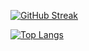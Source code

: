 
<img src="https://komarev.com/ghpvc/?username=scolear&style=flat-square&color=blue" alt=""/>

[![GitHub Streak](http://github-readme-streak-stats.herokuapp.com?user=scolear&theme=dark&background=000000)](https://git.io/streak-stats)

[![Top Langs](https://github-readme-stats.vercel.app/api/top-langs/?username=scolear&layout=compact&theme=vision-friendly-dark)](https://github.com/anuraghazra/github-readme-stats)

<!--
**scolear/scolear** is a ✨ _special_ ✨ repository because its `README.md` (this file) appears on your GitHub profile.

Here are some ideas to get you started:

- 🔭 I’m currently working on ...
- 🌱 I’m currently learning ...
- 👯 I’m looking to collaborate on ...
- 🤔 I’m looking for help with ...
- 💬 Ask me about ...
- 📫 How to reach me: ...
- 😄 Pronouns: ...
- ⚡ Fun fact: ...
-->
